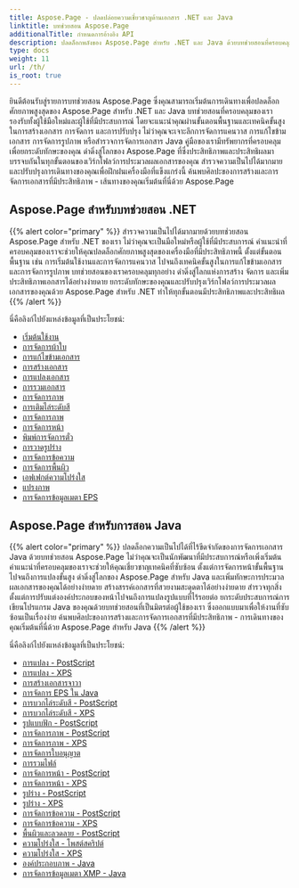 ```yaml
---
title: Aspose.Page - ปลดปล่อยความเชี่ยวชาญด้านเอกสาร .NET และ Java
linktitle: บทช่วยสอน Aspose.Page
additionalTitle: กำหนดการอ้างอิง API
description: ปลดล็อกพลังของ Aspose.Page สำหรับ .NET และ Java ด้วยบทช่วยสอนที่ครอบคลุม สร้าง จัดการ และเพิ่มประสิทธิภาพเอกสารหลักได้อย่างง่ายดาย
type: docs
weight: 11
url: /th/
is_root: true
---
```


ยินดีต้อนรับสู่รายการบทช่วยสอน Aspose.Page ซึ่งคุณสามารถเริ่มต้นการเดินทางเพื่อปลดล็อกศักยภาพสูงสุดของ Aspose.Page สำหรับ .NET และ Java บทช่วยสอนที่ครอบคลุมของเรารองรับทั้งผู้ใช้มือใหม่และผู้ใช้ที่มีประสบการณ์ โดยจะแนะนำคุณผ่านขั้นตอนพื้นฐานและเทคนิคขั้นสูงในการสร้างเอกสาร การจัดการ และการปรับปรุง ไม่ว่าคุณจะเจาะลึกการจัดการแคนวาส การแก้ไขข้ามเอกสาร การจัดการรูปภาพ หรือสำรวจการจัดการเอกสาร Java คู่มือของเรามีทรัพยากรที่ครอบคลุมเพื่อยกระดับทักษะของคุณ ดำดิ่งสู่โลกของ Aspose.Page ที่ซึ่งประสิทธิภาพและประสิทธิผลมาบรรจบกันในทุกขั้นตอนของเวิร์กโฟลว์การประมวลผลเอกสารของคุณ สำรวจความเป็นไปได้มากมายและปรับปรุงการเดินทางของคุณเพื่อฝึกฝนเครื่องมือที่แข็งแกร่งนี้ ค้นพบศิลปะของการสร้างและการจัดการเอกสารที่มีประสิทธิภาพ - เส้นทางของคุณเริ่มต้นที่นี่ด้วย Aspose.Page

## Aspose.Page สำหรับบทช่วยสอน .NET
{{% alert color="primary" %}}
สำรวจความเป็นไปได้มากมายด้วยบทช่วยสอน Aspose.Page สำหรับ .NET ของเรา ไม่ว่าคุณจะเป็นมือใหม่หรือผู้ใช้ที่มีประสบการณ์ คำแนะนำที่ครอบคลุมของเราจะช่วยให้คุณปลดล็อกศักยภาพสูงสุดของเครื่องมือที่มีประสิทธิภาพนี้ ตั้งแต่ขั้นตอนพื้นฐาน เช่น การเริ่มต้นใช้งานและการจัดการแคนวาส ไปจนถึงเทคนิคขั้นสูงในการแก้ไขข้ามเอกสารและการจัดการรูปภาพ บทช่วยสอนของเราครอบคลุมทุกอย่าง ดำดิ่งสู่โลกแห่งการสร้าง จัดการ และเพิ่มประสิทธิภาพเอกสารได้อย่างง่ายดาย ยกระดับทักษะของคุณและปรับปรุงเวิร์กโฟลว์การประมวลผลเอกสารของคุณด้วย Aspose.Page สำหรับ .NET ทำให้ทุกขั้นตอนมีประสิทธิภาพและประสิทธิผล
{{% /alert %}}

นี่คือลิงก์ไปยังแหล่งข้อมูลที่เป็นประโยชน์:
 
- [เริ่มต้นใช้งาน](./net/getting-started/)
- [การจัดการผ้าใบ](./net/canvas-manipulation/)
- [การแก้ไขข้ามเอกสาร](./net/cross-document-editing/)
- [การสร้างเอกสาร](./net/document-creation/)
- [การแปลงเอกสาร](./net/document-conversion/)
- [การรวมเอกสาร](./net/document-merging/)
- [การจัดการภาพ](./net/image-manipulation/)
- [การเติมไล่ระดับสี](./net/gradient-fills/)
- [การจัดการภาพ](./net/image-management/)
- [การจัดการหน้า](./net/page-manipulation/)
- [พิมพ์การจัดการตั๋ว](./net/print-ticket-management/)
- [การวาดรูปร่าง](./net/drawing-shapes/)
- [การจัดการข้อความ](./net/text-manipulation/)
- [การจัดการพื้นผิว](./net/texture-handling/)
- [เอฟเฟกต์ความโปร่งใส](./net/transparency-effects/)
- [แปรงภาพ](./net/visual-brushes/)
- [การจัดการข้อมูลเมตา EPS](./net/eps-metadata-management/)



## Aspose.Page สำหรับการสอน Java
{{% alert color="primary" %}}
ปลดล็อกความเป็นไปได้ที่ไร้ขีดจำกัดของการจัดการเอกสาร Java ด้วยบทช่วยสอน Aspose.Page ไม่ว่าคุณจะเป็นนักพัฒนาที่มีประสบการณ์หรือเพิ่งเริ่มต้น คำแนะนำที่ครอบคลุมของเราจะช่วยให้คุณเชี่ยวชาญเทคนิคที่ซับซ้อน ตั้งแต่การจัดการหน้าขั้นพื้นฐานไปจนถึงการแปลงขั้นสูง ดำดิ่งสู่โลกของ Aspose.Page สำหรับ Java และเพิ่มทักษะการประมวลผลเอกสารของคุณได้อย่างง่ายดาย สร้างสรรค์เอกสารที่สวยงามสะดุดตาได้อย่างง่ายดาย สำรวจทุกสิ่งตั้งแต่การปรับแต่งองค์ประกอบของหน้าไปจนถึงการแปลงรูปแบบที่ไร้รอยต่อ ยกระดับประสบการณ์การเขียนโปรแกรม Java ของคุณด้วยบทช่วยสอนที่เป็นมิตรต่อผู้ใช้ของเรา ซึ่งออกแบบมาเพื่อให้งานที่ซับซ้อนเป็นเรื่องง่าย ค้นพบศิลปะของการสร้างและการจัดการเอกสารที่มีประสิทธิภาพ - การเดินทางของคุณเริ่มต้นที่นี่ด้วย Aspose.Page สำหรับ Java
{{% /alert %}}

นี่คือลิงก์ไปยังแหล่งข้อมูลที่เป็นประโยชน์:

- [การแปลง - PostScript](./java/postscript-conversion/)
- [การแปลง - XPS](./java/xps-conversion/)
- [การสร้างเอกสารจาวา](./java/document-creation/)
- [การจัดการ EPS ใน Java](./java/manipulation-eps/)
- [การบวกไล่ระดับสี - PostScript](./java/postscript-gradient-addition/)
- [การบวกไล่ระดับสี - XPS](./java/xps-gradient-addition/)
- [รูปแบบฟัก - PostScript](./java/postscript-hatch-patterns/)
- [การจัดการภาพ - PostScript](./java/postscript-image-manipulation/)
- [การจัดการภาพ - XPS](./java/xps-image-manipulation/)
- [การจัดการใบอนุญาต](./java/license-management/)
- [การรวมไฟล์](./java/file-merging/)
- [การจัดการหน้า - PostScript](./java/postscript-page-manipulation/)
- [การจัดการหน้า - XPS](./java/xps-page-manipulation/)
- [รูปร่าง - PostScript](./java/postscript-shapes/)
- [รูปร่าง - XPS](./java/xps-shapes/)
- [การจัดการข้อความ - PostScript](./java/postscript-text-manipulation/)
- [การจัดการข้อความ - XPS](./java/xps-text-manipulation/)
- [พื้นผิวและลวดลาย - PostScript](./java/postscript-texture-patterns/)
- [ความโปร่งใส - โพสต์สคริปต์](./java/postscript-transparency/)
- [ความโปร่งใส - XPS](./java/xps-transparency/)
- [องค์ประกอบภาพ - Java](./java/visual-elements/)
- [การจัดการข้อมูลเมตา XMP - Java](./java/xmp-metadata-manipulation/)

